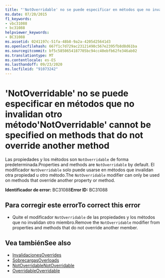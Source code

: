 ```yaml
---
title: "'NotOverridable' no se puede especificar en métodos que no invalidan otro método"
ms.date: 07/20/2015
f1_keywords:
- vbc31088
- bc31088
helpviewer_keywords:
- BC31088
ms.assetid: 0241197c-51fa-48b8-9a2a-4205d25641d3
ms.openlocfilehash: 667f1c7d729ac23121498c567e2395fb8d8d61ba
ms.sourcegitcommit: bf5c5850654187705bc94cc40ebfb62fe346ab02
ms.translationtype: MT
ms.contentlocale: es-ES
ms.lasthandoff: 09/23/2020
ms.locfileid: "91073242"
---
```

# <a name="notoverridable-cannot-be-specified-on-methods-that-do-not-override-another-method"></a><span data-ttu-id="70f84-102">'NotOverridable' no se puede especificar en métodos que no invalidan otro método</span><span class="sxs-lookup"><span data-stu-id="70f84-102">'NotOverridable' cannot be specified on methods that do not override another method</span></span>

<span data-ttu-id="70f84-103">Las propiedades y los métodos son `NotOverridable` de forma predeterminada.</span><span class="sxs-lookup"><span data-stu-id="70f84-103">Properties and methods are `NotOverridable` by default.</span></span> <span data-ttu-id="70f84-104">El modificador `NotOverridable` solo puede usarse en métodos que invalidan otra propiedad u otro método.</span><span class="sxs-lookup"><span data-stu-id="70f84-104">The `NotOverridable` modifier can only be used on methods that override another property or method.</span></span>  
  
 <span data-ttu-id="70f84-105">**Identificador de error:** BC31088</span><span class="sxs-lookup"><span data-stu-id="70f84-105">**Error ID:** BC31088</span></span>  
  
## <a name="to-correct-this-error"></a><span data-ttu-id="70f84-106">Para corregir este error</span><span class="sxs-lookup"><span data-stu-id="70f84-106">To correct this error</span></span>  
  
- <span data-ttu-id="70f84-107">Quite el modificador `NotOverridable` de las propiedades y los métodos que no invalidan otro miembro.</span><span class="sxs-lookup"><span data-stu-id="70f84-107">Remove the `NotOverridable` modifier from properties and methods that do not override another member.</span></span>  
  
## <a name="see-also"></a><span data-ttu-id="70f84-108">Vea también</span><span class="sxs-lookup"><span data-stu-id="70f84-108">See also</span></span>

- [<span data-ttu-id="70f84-109">Invalidaciones</span><span class="sxs-lookup"><span data-stu-id="70f84-109">Overrides</span></span>](../language-reference/modifiers/overrides.md)
- [<span data-ttu-id="70f84-110">Sobrecargas</span><span class="sxs-lookup"><span data-stu-id="70f84-110">Overloads</span></span>](../language-reference/modifiers/overloads.md)
- [<span data-ttu-id="70f84-111">NotOverridable</span><span class="sxs-lookup"><span data-stu-id="70f84-111">NotOverridable</span></span>](../language-reference/modifiers/notoverridable.md)
- [<span data-ttu-id="70f84-112">Overridable</span><span class="sxs-lookup"><span data-stu-id="70f84-112">Overridable</span></span>](../language-reference/modifiers/overridable.md)
